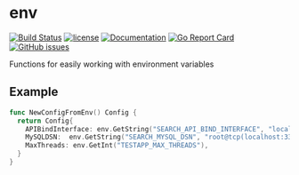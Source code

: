 # env
[![Build Status](https://travis-ci.org/tyler-smith/env.svg?branch=master)](https://travis-ci.org/tyler-smith/env)
[![license](https://img.shields.io/github/license/tyler-smith/env.svg?maxAge=2592000)](https://github.com/tyler-smith/env/blob/master/LICENSE)
[![Documentation](https://godoc.org/github.com/tyler-smith/env?status.svg)](http://godoc.org/github.com/tyler-smith/env)
[![Go Report Card](https://goreportcard.com/badge/github.com/tyler-smith/env)](https://goreportcard.com/report/github.com/tyler-smith/env)
[![GitHub issues](https://img.shields.io/github/issues/tyler-smith/env.svg)](https://github.com/tyler-smith/env/issues)


Functions for easily working with environment variables

## Example
```go
func NewConfigFromEnv() Config {
  return Config{
    APIBindInterface: env.GetString("SEARCH_API_BIND_INTERFACE", "localhost:8080"),
    MySQLDSN:  env.GetString("SEARCH_MYSQL_DSN", "root@tcp(localhost:3306)/yourdb"),
    MaxThreads: env.GetInt("TESTAPP_MAX_THREADS"),
  }
}
```